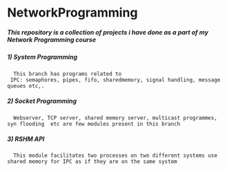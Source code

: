 # NetworkProgramming
##### This repository is a collection of projects i have done as a part of my Network Programming course
##### 1) System Programming
      This branch has programs related to 
     IPC: semaphores, pipes, fifo, sharedmemory, signal handling, message queues etc,.
##### 2) Socket Programming
      Webserver, TCP server, shared memory server, multicast programmes, syn flooding  etc are few modules present in this branch
##### 3) RSHM API
      This module facilitates two processes on two different systems use shared memory for IPC as if they are on the same system
